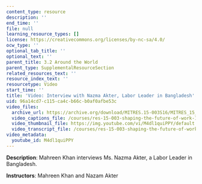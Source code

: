 ```yaml
---
content_type: resource
description: ''
end_time: ''
file: null
learning_resource_types: []
license: https://creativecommons.org/licenses/by-nc-sa/4.0/
ocw_type: ''
optional_tab_title: ''
optional_text: ''
parent_title: 3.2 Around the World
parent_type: SupplementalResourceSection
related_resources_text: ''
resource_index_text: ''
resourcetype: Video
start_time: ''
title: 'Video: Interview with Nazma Akter, Labor Leader in Bangladesh'
uid: 96a14cd7-c115-ca4c-b66c-b0af0afbe53c
video_files:
  archive_url: https://archive.org/download/MITRES.15-003S16/MITRES_15_003S16_3-2-2_360p.mp4
  video_captions_file: /courses/res-15-003-shaping-the-future-of-work-15-662x-spring-2016/793e6638f2a95e8595ee73d89cecd533_M4dl1quiPPY.vtt
  video_thumbnail_file: https://img.youtube.com/vi/M4dl1quiPPY/default.jpg
  video_transcript_file: /courses/res-15-003-shaping-the-future-of-work-15-662x-spring-2016/da98ee7a5a0a495b84be834df7808fdc_M4dl1quiPPY.pdf
video_metadata:
  youtube_id: M4dl1quiPPY
---
```


**Description**: Mahreen Khan interviews Ms. Nazma Akter, a Labor Leader in Bangladesh.

**Instructors**: Mahreen Khan and Nazam Akter

